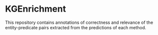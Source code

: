 # KGEnrichment
This repository contains annotations of correctness and relevance of the entity-predicate pairs 
extracted from the predictions of each method.
